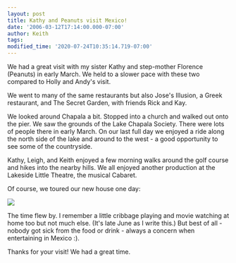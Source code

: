 ```yaml
---
layout: post
title: Kathy and Peanuts visit Mexico!
date: '2006-03-12T17:14:00.000-07:00'
author: Keith
tags:
modified_time: '2020-07-24T10:35:14.719-07:00'
---
```

We had a great visit with my sister Kathy and step-mother Florence
(Peanuts) in early March. We held to a slower pace with these two
compared to Holly and Andy's visit.

We went to many of the same restaurants but also Jose's Illusion, a Greek
restaurant, and The Secret Garden, with friends Rick and Kay.

We looked around Chapala a bit. Stopped into a church and walked out
onto the pier. We saw the grounds of the Lake Chapala Society. There
were lots of people there in early March. On our last full day we
enjoyed a ride along the north side of the lake and around to the west -
a good opportunity to see some of the countryside.

Kathy, Leigh, and Keith enjoyed a few morning walks around the golf
course and hikes into the nearby hills. We all enjoyed another
production at the Lakeside Little Theatre, the musical Cabaret.

Of course, we toured our new house one day:

[![]({{site.baseurl}}/assets/images/IMG_2921.jpg)]({{site.baseurl}}/assets/images/IMG_2921.jpg)

The time flew by. I remember a little cribbage playing and movie
watching at home too but not much else. (It's late June as I write this.)
But best of all - nobody got sick from the food or drink - always a
concern when entertaining in Mexico :).

Thanks for your visit! We had a great time.
